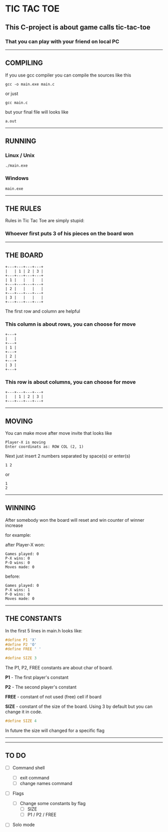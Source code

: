 # TIC TAC TOE

## This C-project is about game calls tic-tac-toe

### That you can play with your friend on local PC

---

## COMPILING

If you use gcc compiler you can compile the sources like this

```
gcc -o main.exe main.c
```

or just

```
gcc main.c
```

but your final file will looks like

```
a.out 
```

---

## RUNNING

### __Linux / Unix__

```
./main.exe
```

### __Windows__

```
main.exe
```

---

## THE RULES

Rules in Tic Tac Toe are simply stupid:

### Whoever first puts 3 of his pieces on the board won

---

## THE BOARD

```
+---+---+---+---+
|   | 1 | 2 | 3 |
+---+---+---+---+
| 1 |   |   |   |
+---+---+---+---+
| 2 |   |   |   |
+---+---+---+---+
| 3 |   |   |   |
+---+---+---+---+
```

The first row and column are helpful

### This column is about rows, you can choose for move

```
+---+
|   |
+---+
| 1 |
+---+
| 2 |
+---+
| 3 |
+---+
```

### This row is about columns, you can choose for move

```
+---+---+---+---+
|   | 1 | 2 | 3 |
+---+---+---+---+
```

---

## MOVING

You can make move after move invite that looks like

```
Player-X is moving
Enter coordinats as: ROW COL (2, 1)
```

Next just insert 2 numbers separated by space(s) or enter(s)

```
1 2
```

or

```
1
2
```

---

## WINNING

After somebody won the board will reset and win counter of winner increase

for example:

after Player-X won:

```
Games played: 0
P-X wins: 0
P-O wins: 0
Moves made: 0
```

before:

```
Games played: 0
P-X wins: 1
P-O wins: 0
Moves made: 0
```

---

## THE CONSTANTS

In the first 5 lines in main.h looks like:

``` C
#define P1 'X'
#define P2 'O'
#define FREE ' '

#define SIZE 3
```

The P1, P2, FREE constants are about char of board.

__P1__ - The first player's constant

__P2__ - The second player's constant

__FREE__ - constant of not used (free) cell if board

__SIZE__ - constant of the size of the board. Using 3 by default but you can change it in code.

``` C
#define SIZE 4
```

In future the size will changed for a specific flag

---
---

## TO DO

- [ ] Command shell

  - [ ] exit command
  - [ ] change names command

- [ ] Flags

  - [ ] Change some constants by flag
    - [ ] SIZE
    - [ ] P1 / P2 / FREE

- [ ] Solo mode
